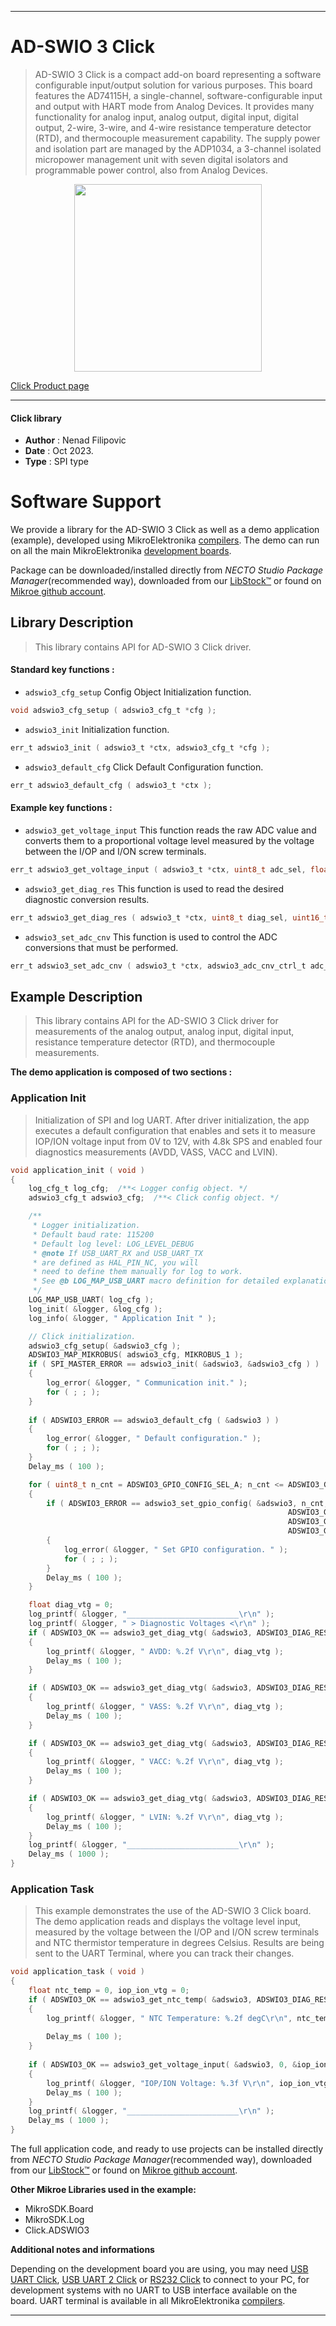 
---
# AD-SWIO 3 Click

> AD-SWIO 3 Click is a compact add-on board representing a software configurable input/output solution for various purposes. This board features the AD74115H, a single-channel, software-configurable input and output with HART mode from Analog Devices. It provides many functionality for analog input, analog output, digital input, digital output, 2-wire, 3-wire, and 4-wire resistance temperature detector (RTD), and thermocouple measurement capability. The supply power and isolation part are managed by the ADP1034, a 3-channel isolated micropower management unit with seven digital isolators and programmable power control, also from Analog Devices.

<p align="center">
  <img src="https://download.mikroe.com/images/click_for_ide/adswio3_click.png" height=300px>
</p>

[Click Product page](https://www.mikroe.com/ad-swio-3-click)

---


#### Click library

- **Author**        : Nenad Filipovic
- **Date**          : Oct 2023.
- **Type**          : SPI type


# Software Support

We provide a library for the AD-SWIO 3 Click
as well as a demo application (example), developed using MikroElektronika
[compilers](https://www.mikroe.com/necto-studio).
The demo can run on all the main MikroElektronika [development boards](https://www.mikroe.com/development-boards).

Package can be downloaded/installed directly from *NECTO Studio Package Manager*(recommended way), downloaded from our [LibStock&trade;](https://libstock.mikroe.com) or found on [Mikroe github account](https://github.com/MikroElektronika/mikrosdk_click_v2/tree/master/clicks).

## Library Description

> This library contains API for AD-SWIO 3 Click driver.

#### Standard key functions :

- `adswio3_cfg_setup` Config Object Initialization function.
```c
void adswio3_cfg_setup ( adswio3_cfg_t *cfg );
```

- `adswio3_init` Initialization function.
```c
err_t adswio3_init ( adswio3_t *ctx, adswio3_cfg_t *cfg );
```

- `adswio3_default_cfg` Click Default Configuration function.
```c
err_t adswio3_default_cfg ( adswio3_t *ctx );
```

#### Example key functions :

- `adswio3_get_voltage_input` This function reads the raw ADC value and converts them to a proportional voltage level measured by the voltage between the I/OP and I/ON screw terminals.
```c
err_t adswio3_get_voltage_input ( adswio3_t *ctx, uint8_t adc_sel, float *voltage );
```

- `adswio3_get_diag_res` This function is used to read the desired diagnostic conversion results.
```c
err_t adswio3_get_diag_res ( adswio3_t *ctx, uint8_t diag_sel, uint16_t *adc_diag_data );
```

- `adswio3_set_adc_cnv` This function is used to control the ADC conversions that must be performed.
```c
err_t adswio3_set_adc_cnv ( adswio3_t *ctx, adswio3_adc_cnv_ctrl_t adc_cnv_ctrl );
```

## Example Description

> This library contains API for the AD-SWIO 3 Click driver 
> for measurements of the analog output, analog input, digital input, 
> resistance temperature detector (RTD), and thermocouple measurements.

**The demo application is composed of two sections :**

### Application Init

> Initialization of SPI and log UART.
> After driver initialization, the app executes a default configuration 
> that enables and sets it to measure IOP/ION voltage input from 0V to 12V, 
> with 4.8k SPS and enabled four diagnostics measurements (AVDD, VASS, VACC and LVIN).

```c
void application_init ( void )
{
    log_cfg_t log_cfg;  /**< Logger config object. */
    adswio3_cfg_t adswio3_cfg;  /**< Click config object. */

    /** 
     * Logger initialization.
     * Default baud rate: 115200
     * Default log level: LOG_LEVEL_DEBUG
     * @note If USB_UART_RX and USB_UART_TX 
     * are defined as HAL_PIN_NC, you will 
     * need to define them manually for log to work. 
     * See @b LOG_MAP_USB_UART macro definition for detailed explanation.
     */
    LOG_MAP_USB_UART( log_cfg );
    log_init( &logger, &log_cfg );
    log_info( &logger, " Application Init " );

    // Click initialization.
    adswio3_cfg_setup( &adswio3_cfg );
    ADSWIO3_MAP_MIKROBUS( adswio3_cfg, MIKROBUS_1 );
    if ( SPI_MASTER_ERROR == adswio3_init( &adswio3, &adswio3_cfg ) )
    {
        log_error( &logger, " Communication init." );
        for ( ; ; );
    }
    
    if ( ADSWIO3_ERROR == adswio3_default_cfg ( &adswio3 ) )
    {
        log_error( &logger, " Default configuration." );
        for ( ; ; );
    }
    Delay_ms ( 100 );

    for ( uint8_t n_cnt = ADSWIO3_GPIO_CONFIG_SEL_A; n_cnt <= ADSWIO3_GPIO_CONFIG_SEL_D; n_cnt ++ )
    {
        if ( ADSWIO3_ERROR == adswio3_set_gpio_config( &adswio3, n_cnt, 
                                                              ADSWIO3_GPIO_CONFIG_GPO_DATA_HIGH, 
                                                              ADSWIO3_GPIO_CONFIG_GP_WK_PD_DIS, 
                                                              ADSWIO3_GPIO_CONFIG_MODE_OUT ) )
        {
            log_error( &logger, " Set GPIO configuration. " );
            for ( ; ; );
        }
        Delay_ms ( 100 );
    }

    float diag_vtg = 0;
    log_printf( &logger, "_________________________\r\n" );
    log_printf( &logger, " > Diagnostic Voltages <\r\n" );
    if ( ADSWIO3_OK == adswio3_get_diag_vtg( &adswio3, ADSWIO3_DIAG_RESULT_SEL_0, &diag_vtg ) )
    {
        log_printf( &logger, " AVDD: %.2f V\r\n", diag_vtg );
        Delay_ms ( 100 );
    }

    if ( ADSWIO3_OK == adswio3_get_diag_vtg( &adswio3, ADSWIO3_DIAG_RESULT_SEL_1, &diag_vtg ) )
    {
        log_printf( &logger, " VASS: %.2f V\r\n", diag_vtg );
        Delay_ms ( 100 );
    }

    if ( ADSWIO3_OK == adswio3_get_diag_vtg( &adswio3, ADSWIO3_DIAG_RESULT_SEL_2, &diag_vtg ) )
    {
        log_printf( &logger, " VACC: %.2f V\r\n", diag_vtg );
        Delay_ms ( 100 );
    }

    if ( ADSWIO3_OK == adswio3_get_diag_vtg( &adswio3, ADSWIO3_DIAG_RESULT_SEL_3, &diag_vtg ) )
    {
        log_printf( &logger, " LVIN: %.2f V\r\n", diag_vtg );
        Delay_ms ( 100 );
    }
    log_printf( &logger, "_________________________\r\n" );
    Delay_ms ( 1000 );
}
```

### Application Task

> This example demonstrates the use of the AD-SWIO 3 Click board. 
> The demo application reads and displays the voltage level input, 
> measured by the voltage between the I/OP and I/ON screw terminals 
> and NTC thermistor temperature in degrees Celsius.
> Results are being sent to the UART Terminal, where you can track their changes.

```c
void application_task ( void )
{
    float ntc_temp = 0, iop_ion_vtg = 0;
    if ( ADSWIO3_OK == adswio3_get_ntc_temp( &adswio3, ADSWIO3_DIAG_RESULT_SEL_3, &ntc_temp ) )
    {
        log_printf( &logger, " NTC Temperature: %.2f degC\r\n", ntc_temp );
        
        Delay_ms ( 100 );
    }
    
    if ( ADSWIO3_OK == adswio3_get_voltage_input( &adswio3, 0, &iop_ion_vtg ) )
    {
        log_printf( &logger, "IOP/ION Voltage: %.3f V\r\n", iop_ion_vtg );
        Delay_ms ( 100 );
    }
    log_printf( &logger, "_________________________\r\n" );
    Delay_ms ( 1000 );
}
```

The full application code, and ready to use projects can be installed directly from *NECTO Studio Package Manager*(recommended way), downloaded from our [LibStock&trade;](https://libstock.mikroe.com) or found on [Mikroe github account](https://github.com/MikroElektronika/mikrosdk_click_v2/tree/master/clicks).

**Other Mikroe Libraries used in the example:**

- MikroSDK.Board
- MikroSDK.Log
- Click.ADSWIO3

**Additional notes and informations**

Depending on the development board you are using, you may need
[USB UART Click](https://www.mikroe.com/usb-uart-click),
[USB UART 2 Click](https://www.mikroe.com/usb-uart-2-click) or
[RS232 Click](https://www.mikroe.com/rs232-click) to connect to your PC, for
development systems with no UART to USB interface available on the board. UART
terminal is available in all MikroElektronika
[compilers](https://shop.mikroe.com/compilers).

---
